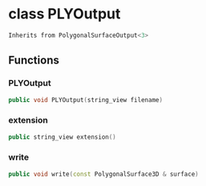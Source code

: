 # class PLYOutput

```cpp
Inherits from PolygonalSurfaceOutput<3>
```

## Functions

### PLYOutput

```cpp
public void PLYOutput(string_view filename)
```

### extension

```cpp
public string_view extension()
```

### write

```cpp
public void write(const PolygonalSurface3D & surface)
```
